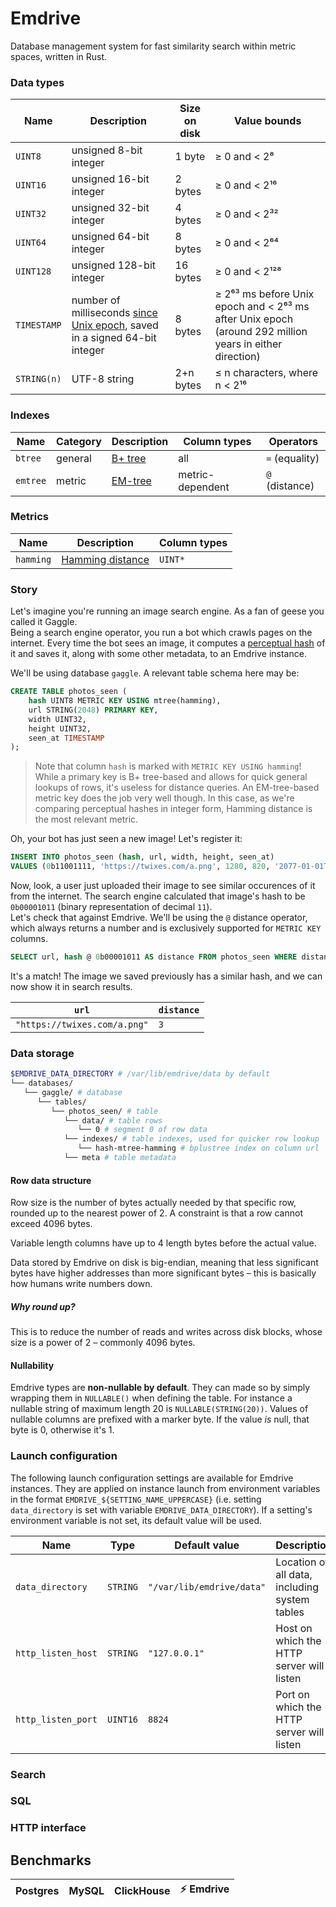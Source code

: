 # Emdrive

Database management system for fast similarity search within metric spaces, written in Rust.

### Data types

| Name | Description | Size on disk | Value bounds |
| --- | --- | --- | -- |
| `UINT8` | unsigned 8-bit integer | 1 byte | ≥ 0 and < 2⁸ |
| `UINT16` | unsigned 16-bit integer | 2 bytes | ≥ 0 and < 2¹⁶ |
| `UINT32` | unsigned 32-bit integer | 4 bytes | ≥ 0 and < 2³² |
| `UINT64` | unsigned 64-bit integer | 8 bytes | ≥ 0 and < 2⁶⁴ |
| `UINT128` | unsigned 128-bit integer | 16 bytes | ≥ 0 and < 2¹²⁸ |
| `TIMESTAMP` | number of milliseconds [since Unix epoch](https://en.wikipedia.org/wiki/Unix_time), saved in a signed 64-bit integer | 8 bytes | ≥ 2⁶³ ms before Unix epoch and < 2⁶³ ms after Unix epoch (around 292 million years in either direction) |
| `STRING(n)` | UTF-8 string | 2+n bytes | ≤ n characters, where n < 2¹⁶ |

### Indexes

| Name | Category | Description | Column types | Operators |
| --- | --- | --- | --- | --- |
| `btree` | general | [B+ tree](https://en.wikipedia.org/wiki/B+_tree) | all | `=` (equality) |
| `emtree` | metric | [EM-tree](https://dl.gi.de/bitstream/handle/20.500.12116/648/paper31.pdf) | metric-dependent | `@` (distance) |

### Metrics

| Name | Description | Column types |
| --- | --- | --- |
| `hamming` | [Hamming distance](https://en.wikipedia.org/wiki/Hamming_distance) | `UINT*` |

### Story

Let's imagine you're running an image search engine. As a fan of geese you called it Gaggle.  
Being a search engine operator, you run a bot which crawls pages on the internet.
Every time the bot sees an image, it computes a [perceptual hash](https://en.wikipedia.org/wiki/Perceptual_hashing)
of it and saves it, along with some other metadata, to an Emdrive instance.

We'll be using database `gaggle`. A relevant table schema here may be:

```SQL
CREATE TABLE photos_seen (
    hash UINT8 METRIC KEY USING mtree(hamming),
    url STRING(2048) PRIMARY KEY,
    width UINT32,
    height UINT32,
    seen_at TIMESTAMP
);
```

> Note that column `hash` is marked with `METRIC KEY USING hamming`!  
While a primary key is B+ tree-based and allows for quick general lookups of rows, it's useless for distance queries.
An EM-tree-based metric key does the job very well though. In this case, as we're comparing perceptual hashes in integer form, Hamming distance
is the most relevant metric.

Oh, your bot has just seen a new image! Let's register it:

```SQL
INSERT INTO photos_seen (hash, url, width, height, seen_at)
VALUES (0b11001111, 'https://twixes.com/a.png', 1280, 820, '2077-01-01T21:37');
```

Now, look, a user just uploaded their image to see similar occurences of it from the internet. The search engine
calculated that image's hash to be `0b00001011` (binary representation of decimal `11`).  
Let's check that against Emdrive. We'll be using the `@` distance operator, which always returns a number
and is exclusively supported for `METRIC KEY` columns.

```SQL
SELECT url, hash @ 0b00001011 AS distance FROM photos_seen WHERE distance < 4;
```

It's a match! The image we saved previously has a similar hash, and we can now show it in search results.

| `url`                        | `distance` |
| ---------------------------- | ---------- |
| `"https://twixes.com/a.png"` | `3`        |

### Data storage

```bash
$EMDRIVE_DATA_DIRECTORY # /var/lib/emdrive/data by default
└── databases/
   └── gaggle/ # database
      └── tables/
         └── photos_seen/ # table
            └── data/ # table rows
               └── 0 # segment 0 of row data
            └── indexes/ # table indexes, used for quicker row lookup
               └── hash-mtree-hamming # bplustree index on column url
            └── meta # table metadata
```

#### Row data structure


Row size is the number of bytes actually needed by that specific row, rounded up to the nearest power of 2. A constraint is that a row cannot exceed 4096 bytes.

Variable length columns have up to 4 length bytes before the actual value.

Data stored by Emdrive on disk is big-endian, meaning that less significant bytes have higher addresses
than more significant bytes – this is basically how humans write numbers down.

##### Why round up?

This is to reduce the number of reads and writes across disk blocks, whose size is a power of 2 – commonly 4096 bytes.

#### Nullability

Emdrive types are **non-nullable by default**. They can made so by simply wrapping them in `NULLABLE()` when defining
the table. For instance a nullable string of maximum length 20 is `NULLABLE(STRING(20))`.
Values of nullable columns are prefixed with a marker byte. If the value _is_ null, that byte is 0, otherwise it's 1.

### Launch configuration

The following launch configuration settings are available for Emdrive instances.
They are applied on instance launch from environment variables in the format `EMDRIVE_${SETTING_NAME_UPPERCASE}`
(i.e. setting `data_directory` is set with variable `EMDRIVE_DATA_DIRECTORY`).
If a setting's environment variable is not set, its default value will be used.

| Name | Type | Default value | Description |
| --- | --- | --- | --- |
| `data_directory` | `STRING` | `"/var/lib/emdrive/data"` | Location of all data, including system tables |
| `http_listen_host` | `STRING` | `"127.0.0.1"` | Host on which the HTTP server will listen |
| `http_listen_port` | `UINT16` | `8824` | Port on which the HTTP server will listen |

### Search

### SQL

### HTTP interface

## Benchmarks

| Postgres | MySQL | ClickHouse | ⚡️ Emdrive |
| --- | --- | --- | --- |
